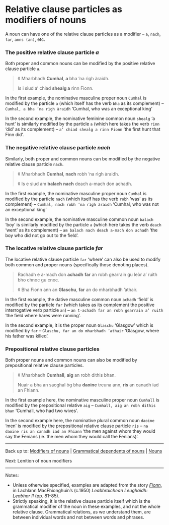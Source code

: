 # Relative clause particles as modifiers of nouns

A noun can have one of the relative clause particles as a modifier – `a`, `nach`, `far`, `anns (an)`, etc.

### The positive relative clause particle *a*

Both proper and common nouns can be modified by the positive relative clause particle `a`.

> ◊ Mharbhadh **Cumhal**, **a** bha ’na rìgh àraidh.
> 
> Is i siud a’ chiad **shealg a** rinn Fionn.

In the first example, the nominative masculine proper noun `Cumhal` is modified by the particle `a` (which itself has the verb `bha` as its complement) – `Cumhal, a bha ’na rìgh àraidh` ‘Cumhal, who was an exceptional king’

In the second example, the nominative feminine common noun `shealg` ‘a hunt’ is similarly modified by the particle `a` (which here takes the verb `rinn` ‘did’ as its complement) – `a’ chiad shealg a rinn Fionn` ‘the first hunt that Finn did’.

### The negative relative clause particle *nach*

Similarly, both proper and common nouns can be modified by the negative relative clause particle `nach`.

> ◊ Mharbhadh **Cumhal**, **nach** robh ’na rìgh àraidh.
>
> ◊ Is e siud am **balach** **nach** deach a-mach don achadh.

In the first example, the nominative masculine proper noun `Cumhal` is modified by the particle `nach` (which itself has the verb `robh` ‘was’ as its complement) – `Cumhal, nach robh ’na rìgh àraidh` ‘Cumhal, who was not an exceptional king’

In the second example, the nominative masculine common noun `balach` ‘boy’ is similarly modified by the particle `a` (which here takes the verb `deach` ‘went’ as its complement) – `am balach nach deach a-mach don achadh` ‘the boy who did not go out to the field’.

### The locative relative clause particle *far*

The locative relative clause particle `far` ‘where’ can also be used to modify both common and proper nouns (specifically those denoting places).

> Rachadh e a-mach don **achadh** **far** an robh gearrain gu leòr a’ ruith bho chnoc gu cnoc.
>
> ◊ Bha Fionn ann an **Glaschu**, **far** an do mharbhadh ’athair.

In the first example, the dative masculine common noun `achadh` ‘field’ is modified by the particle `far` (which takes as its complement the positive interrogative verb particle `an`) – `an t-achadh far an robh gearrain a’ ruith` ‘the field where hares were running’.

In the second example, it is the proper noun `Glaschu` ‘Glasgow’ which is modified by `far` – `Glaschu, far an do mharbhadh ’athair` ‘Glasgow, where his father was killed’.

### Prepositional relative clause particles

Both proper nouns and common nouns can also be modified by prepositional relative clause particles.

> ◊ Mharbhadh **Cumhall**, **aig** an robh dithis bhan.
>
> Nuair a bha an saoghal òg bha **daoine** treuna ann, **ris** an canadh iad an Fhiann.

In the first example here, the nominative masculine proper noun `Cumhall` is modified by the prepositional relative `aig` – `Cumhall, aig an robh dithis bhan` ‘Cumhall, who had two wives’.

In the second example here, the nominative plural common noun `daoine` ‘men’ is modified by the prepositional relative clause particle `ris` – `na daoine ris an canadh iad an Fhiann` ‘the men against whom they would say the Fenians (ie. the men whom they would call the Fenians)’.

----

Back up to: [Modifiers of nouns](index.md) | [Grammatical dependents of nouns](../index.md) \| [Nouns](../../index.md)

Next: Lenition of noun modifiers

----

Notes:

- Unless otherwise specified, examples are adapted from the story *[Fionn](../../texts/Fionn.md)*, in Lachlann MacFhionghuin’s (c.1950) *Leabhraichean Leughaidh: Leabhar II* (pp. 81–85).
- Strictly speaking, it is the relative clause particle itself which is the grammatical modifier of the noun in these examples, and not the whole relative clause. Grammatical relations, as we understand them, are between individual words and not between words and phrases.

